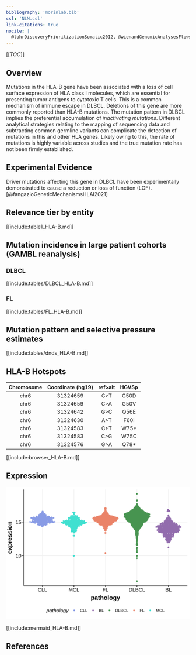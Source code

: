 ```yaml
---
bibliography: 'morinlab.bib'
csl: 'NLM.csl'
link-citations: true
nocite: |
  @lohrDiscoveryPrioritizationSomatic2012, @wienandGenomicAnalysesFlowsorted2019, 
---
```

[[_TOC_]]

## Overview
Mutations in the HLA-B gene have been associated with a loss of cell surface expression of HLA class I molecules, which are essential for presenting tumor antigens to cytotoxic T cells. This is a common mechanism of immune escape in DLBCL. Deletions of this gene are more commonly reported than HLA-B mutations. 
The mutation pattern in DLBCL implies the preferential accumulation of *inactivating mutations*. Different analytical strategies relating to the mapping of sequencing data and subtracting common germline variants can complicate the detection of mutations in this and other HLA genes. Likely owing to this, the rate of mutations is highly variable across studies and the true mutation rate has not been firmly established. 


## Experimental Evidence

Driver mutations affecting this gene in DLBCL have been experimentally demonstrated to cause a reduction or loss of function (LOF).[@fangazioGeneticMechanismsHLAI2021]

## Relevance tier by entity

[[include:table1_HLA-B.md]]

## Mutation incidence in large patient cohorts (GAMBL reanalysis)

### DLBCL
[[include:tables/DLBCL_HLA-B.md]]

### FL
[[include:tables/FL_HLA-B.md]]

## Mutation pattern and selective pressure estimates

[[include:tables/dnds_HLA-B.md]]

## HLA-B Hotspots

| Chromosome |Coordinate (hg19) | ref>alt | HGVSp | 
 | :---:| :---: | :--: | :---: |
| chr6 | 31324659 | C>T | G50D |
| chr6 | 31324659 | C>A | G50V |
| chr6 | 31324642 | G>C | Q56E |
| chr6 | 31324630 | A>T | F60I |
| chr6 | 31324583 | C>T | W75* |
| chr6 | 31324583 | C>G | W75C |
| chr6 | 31324576 | G>A | Q78* |

[[include:browser_HLA-B.md]]

## Expression
![](images/gene_expression/HLA-B_by_pathology.svg)

[[include:mermaid_HLA-B.md]]

## References


<!-- ORIGIN: wienandGenomicAnalysesFlowsorted2019b -->
<!-- BL: 2 -->
<!-- PMBL: wienandGenomicAnalysesFlowsorted2019b -->
